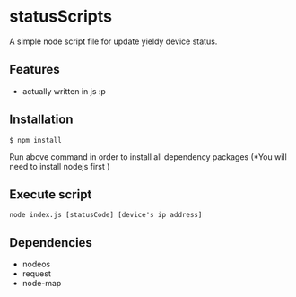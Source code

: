 # statusScripts

 A simple node script file for update yieldy device status.

## Features

  - actually written in js :p

## Installation

```
$ npm install 
```

Run above command in order to install all dependency packages (*You will need to install nodejs first )


## Execute script

```
node index.js [statusCode] [device's ip address]
```

## Dependencies

- nodeos
- request
- node-map
